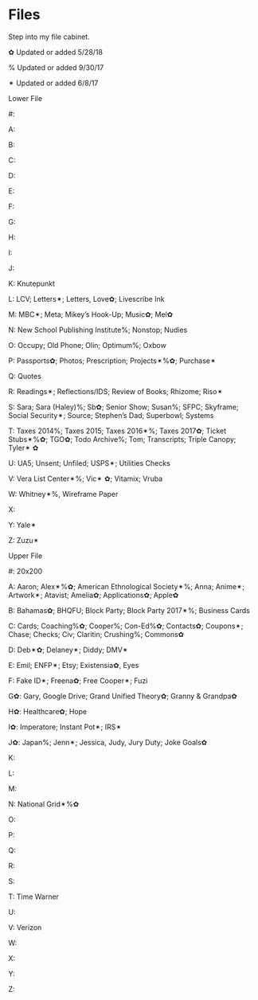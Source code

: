# Files

Step into my file cabinet.

✿ Updated or added 5/28/18



% Updated or added 9/30/17



✴︎ Updated or added 6/8/17

Lower File

#:

A:

B:

C:

D:

E:

F:

G:

H:

I:

J:

K: Knutepunkt

L: LCV; Letters✴︎; Letters, Love✿; Livescribe Ink

M: MBC✴︎; Meta; Mikey’s Hook-Up; Music✿; Mel✿

N: New School Publishing Institute%; Nonstop; Nudies

O: Occupy; Old Phone; Olin; Optimum%; Oxbow

P: Passports✿; Photos; Prescription; Projects✴︎%✿; Purchase✴︎

Q: Quotes

R: Readings✴︎; Reflections/IDS; Review of Books; Rhizome; Riso✴︎

S: Sara; Sara (Haley)%; Sb✿; Senior Show; Susan%; SFPC; Skyframe; Social Security✴︎; Source; Stephen’s Dad; Superbowl; Systems

T: Taxes 2014%; Taxes 2015; Taxes 2016✴︎%; Taxes 2017✿; Ticket Stubs✴︎%✿; TGO✿; Todo Archive%; Tom; Transcripts; Triple Canopy; Tyler✴︎ ✿

U: UA5; Unsent; Unfiled; USPS✴︎; Utilities Checks

V: Vera List Center✴︎%; Vic✴︎ ✿; Vitamix; Vruba

W: Whitney✴︎%, Wireframe Paper

X:

Y: Yale✴︎

Z: Zuzu✴︎

Upper File

#: 20x200

A: Aaron; Alex✴︎%✿; American Ethnological Society✴︎%; Anna; Anime✴︎; Artwork✴︎; Atavist; Amelia✿; Applications✿; Apple✿

B: Bahamas✿; BHQFU; Block Party; Block Party 2017✴︎%; Business Cards

C: Cards; Coaching%✿; Cooper%; Con-Ed%✿; Contacts✿; Coupons✴︎; Chase; Checks; Civ; Claritin; Crushing%; Commons✿

D: Deb✴︎✿; Delaney✴︎; Diddy; DMV✴︎

E: Emil; ENFP✴︎; Etsy; Existensia✿, Eyes

F: Fake ID✴︎; Freena✿; Free Cooper✴︎; Fuzi

G✿: Gary, Google Drive; Grand Unified Theory✿; Granny & Grandpa✿

H✿: Healthcare✿; Hope

I✿: Imperatore; Instant Pot✴︎; IRS✴︎

J✿: Japan%; Jenn✴︎; Jessica, Judy, Jury Duty; Joke Goals✿

K:

L:

M:

N: National Grid✴︎%✿

O:

P:

Q:

R:

S:

T: Time Warner

U:

V: Verizon

W:

X:

Y:

Z: